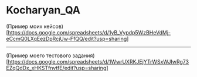 # Kocharyan_QA
(Пример моих кейсов)[https://docs.google.com/spreadsheets/d/1yB_Vypdp5WzBHeVdMj-eCcmQ0LXqEezDpRcjUw-FfQQ/edit?usp=sharing]

---

(Пример моего тестового задания)[https://docs.google.com/spreadsheets/d/1WwrUXRKJEjYTrWSxWJIwRg73EZqQdDx_xHKSTfnvtfE/edit?usp=sharing]